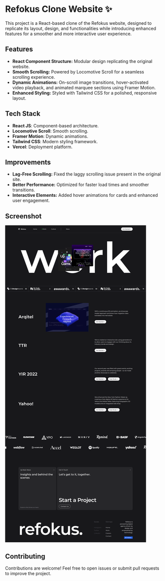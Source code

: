 # Refokus Clone Website ✨

This project is a React-based clone of the Refokus website, designed to replicate its layout, design, and functionalities while introducing enhanced features for a smoother and more interactive user experience.

## Features

- **React Component Structure:** Modular design replicating the original website.
- **Smooth Scrolling:** Powered by Locomotive Scroll for a seamless scrolling experience.
- **Dynamic Animations:** On-scroll image transitions, hover-activated video playback, and animated marquee sections using Framer Motion.
- **Enhanced Styling:** Styled with Tailwind CSS for a polished, responsive layout.

## Tech Stack

- **React JS**: Component-based architecture.
- **Locomotive Scroll**: Smooth scrolling.
- **Framer Motion**: Dynamic animations.
- **Tailwind CSS**: Modern styling framework.
- **Vercel**: Deployment platform.

## Improvements

- **Lag-Free Scrolling:** Fixed the laggy scrolling issue present in the original site.
- **Better Performance:** Optimized for faster load times and smoother transitions.
- **Interactive Elements:** Added hover animations for cards and enhanced user engagement.

## Screenshot

![Screenshot](public/ss.png)

## Contributing

Contributions are welcome! Feel free to open issues or submit pull requests to improve the project.
